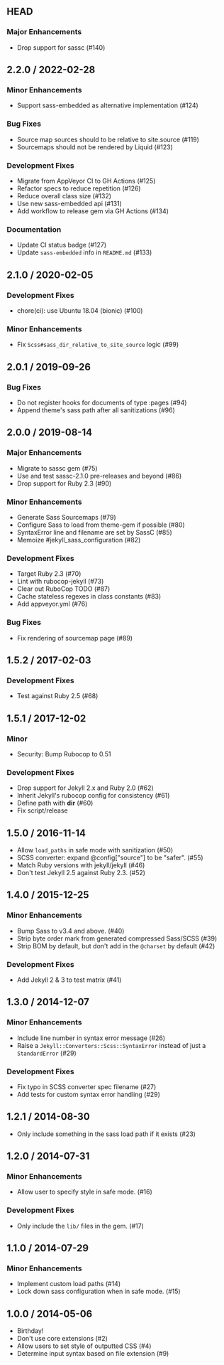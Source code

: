 ## HEAD

### Major Enhancements

  * Drop support for sassc (#140)

## 2.2.0 / 2022-02-28

### Minor Enhancements

  * Support sass-embedded as alternative implementation (#124)

### Bug Fixes

  * Source map sources should to be relative to site.source (#119)
  * Sourcemaps should not be rendered by Liquid (#123)

### Development Fixes

  * Migrate from AppVeyor CI to GH Actions (#125)
  * Refactor specs to reduce repetition (#126)
  * Reduce overall class size (#132)
  * Use new sass-embedded api (#131)
  * Add workflow to release gem via GH Actions (#134)

### Documentation

  * Update CI status badge (#127)
  * Update `sass-embedded` info in `README.md` (#133)

## 2.1.0 / 2020-02-05

### Development Fixes

  * chore(ci): use Ubuntu 18.04 (bionic) (#100)

### Minor Enhancements

  * Fix `Scss#sass_dir_relative_to_site_source` logic (#99)

## 2.0.1 / 2019-09-26

### Bug Fixes

  * Do not register hooks for documents of type :pages (#94)
  * Append theme&#39;s sass path after all sanitizations (#96)

## 2.0.0 / 2019-08-14

### Major Enhancements

  * Migrate to sassc gem (#75)
  * Use and test sassc-2.1.0 pre-releases and beyond (#86)
  * Drop support for Ruby 2.3 (#90)

### Minor Enhancements

  * Generate Sass Sourcemaps (#79)
  * Configure Sass to load from theme-gem if possible (#80)
  * SyntaxError line and filename are set by SassC (#85)
  * Memoize #jekyll_sass_configuration (#82)

### Development Fixes

  * Target Ruby 2.3 (#70)
  * Lint with rubocop-jekyll (#73)
  * Clear out RuboCop TODO (#87)
  * Cache stateless regexes in class constants (#83)
  * Add appveyor.yml (#76)

### Bug Fixes

  * Fix rendering of sourcemap page (#89)

## 1.5.2 / 2017-02-03

### Development Fixes

  * Test against Ruby 2.5 (#68)

## 1.5.1 / 2017-12-02

### Minor

  * Security: Bump Rubocop to 0.51

### Development Fixes

  * Drop support for Jekyll 2.x and Ruby 2.0 (#62)
  * Inherit Jekyll&#39;s rubocop config for consistency (#61)
  * Define path with __dir__ (#60)
  * Fix script/release

## 1.5.0 / 2016-11-14

  * Allow `load_paths` in safe mode with sanitization (#50)
  * SCSS converter: expand @config["source"] to be "safer". (#55)
  * Match Ruby versions with jekyll/jekyll (#46)
  * Don't test Jekyll 2.5 against Ruby 2.3. (#52)

## 1.4.0 / 2015-12-25

### Minor Enhancements

  * Bump Sass to v3.4 and above. (#40)
  * Strip byte order mark from generated compressed Sass/SCSS (#39)
  * Strip BOM by default, but don't add in the `@charset` by default (#42)

### Development Fixes

  * Add Jekyll 2 & 3 to test matrix (#41)

## 1.3.0 / 2014-12-07

### Minor Enhancements

  * Include line number in syntax error message (#26)
  * Raise a `Jekyll::Converters::Scss::SyntaxError` instead of just a `StandardError` (#29)

### Development Fixes

  * Fix typo in SCSS converter spec filename (#27)
  * Add tests for custom syntax error handling (#29)

## 1.2.1 / 2014-08-30

  * Only include something in the sass load path if it exists (#23)

## 1.2.0 / 2014-07-31

### Minor Enhancements

  * Allow user to specify style in safe mode. (#16)

### Development Fixes

  * Only include the `lib/` files in the gem. (#17)

## 1.1.0 / 2014-07-29

### Minor Enhancements

  * Implement custom load paths (#14)
  * Lock down sass configuration when in safe mode. (#15)

## 1.0.0 / 2014-05-06

  * Birthday!
  * Don't use core extensions (#2)
  * Allow users to set style of outputted CSS (#4)
  * Determine input syntax based on file extension (#9)
